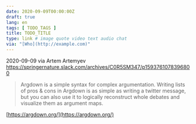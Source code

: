 ```yaml
---
date: 2020-09-09T00:00:00Z
draft: true
lang: en
tags: [ TODO_TAGS ]
title: TODO_TITLE
type: link # image quote video text audio chat
via: "[Who](http://example.com)"
---
```



2020-09-09 via Artem Artemyev
https://springernature.slack.com/archives/C0R5SM347/p1593761078396800

> Argdown is a simple syntax for complex argumentation. Writing lists of pros & cons in Argdown is as simple as writing a twitter message, but you can also use it to logically reconstruct whole debates and visualize them as argument maps.

[https://argdown.org/](https://argdown.org/)

